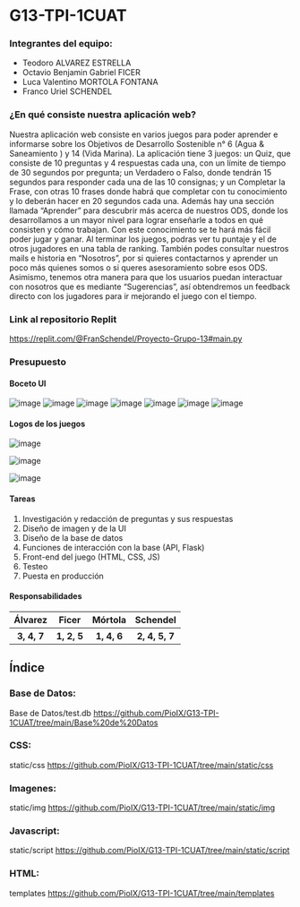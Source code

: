 # G13-TPI-1CUAT
### Integrantes del equipo:
* Teodoro ALVAREZ ESTRELLA
* Octavio Benjamin Gabriel FICER
* Luca Valentino MORTOLA FONTANA
* Franco Uriel SCHENDEL

### ¿En qué consiste nuestra aplicación web?
Nuestra aplicación web consiste en varios juegos para poder aprender e informarse sobre los Objetivos de Desarrollo Sostenible n° 6 (Agua & Saneamiento ) y 14 (Vida Marina). La aplicación tiene 3 juegos: un Quiz, que consiste de 10 preguntas y 4 respuestas cada una, con un límite de tiempo de 30 segundos por pregunta; un Verdadero o Falso, donde tendrán 15 segundos para responder cada una de las 10 consignas; y un Completar la Frase, con otras 10 frases donde habrá que completar con tu conocimiento y lo deberán hacer en 20 segundos cada una. Además hay una sección llamada “Aprender” para descubrir más acerca de nuestros ODS, donde los desarrollamos a un mayor nivel para lograr enseñarle a todos en qué consisten y cómo trabajan. Con este conocimiento se te hará más fácil poder jugar y ganar. Al terminar los juegos, podras ver tu puntaje y el de otros jugadores en una tabla de ranking. También podes consultar nuestros mails e historia en “Nosotros”, por si quieres contactarnos y aprender un poco más quienes somos o si queres asesoramiento sobre esos ODS. Asimismo, tenemos otra manera para que los usuarios puedan interactuar con nosotros que es mediante “Sugerencias”, así obtendremos un feedback directo con los jugadores para ir mejorando el juego con el tiempo.

### Link al repositorio Replit
https://replit.com/@FranSchendel/Proyecto-Grupo-13#main.py

### Presupuesto

#### Boceto UI
![image](https://user-images.githubusercontent.com/100931984/179238465-8cc1c023-3189-4c59-9195-7995590711c1.png)
![image](https://user-images.githubusercontent.com/100931984/179238725-84190feb-0a7d-4ce1-81e7-b170ff296ea2.png)
![image](https://user-images.githubusercontent.com/100931984/179238762-2cb8058d-3989-45eb-b595-0f219883a028.png)
![image](https://user-images.githubusercontent.com/100931984/179238818-42d34ac1-aa48-4e90-a781-21c4dad6dafb.png)
![image](https://user-images.githubusercontent.com/100931984/179238840-b5ae0b7d-2b9e-428b-adfa-d77985f4ddac.png)
![image](https://user-images.githubusercontent.com/100931984/179238885-ca366f5d-8348-48b6-9f81-205f4054512f.png)
![image](https://user-images.githubusercontent.com/100931984/179238906-0d0aef42-7621-4804-bfb2-e0d3efb6194e.png)

#### Logos de los juegos
![image](https://user-images.githubusercontent.com/100931984/179239712-1111b77d-38f9-489f-aae4-20d2eb5fc96a.png)

![image](https://user-images.githubusercontent.com/100931984/179240056-95fb40d2-8804-4a5a-ad7b-99d709fec299.png)

![image](https://user-images.githubusercontent.com/100931984/179240306-afda0b59-1a8e-49de-bfcc-70171ea4fa42.png)

#### Tareas
1. Investigación y redacción de preguntas y sus respuestas
2. Diseño de imagen y de la UI
3. Diseño de la base de datos 
4. Funciones de interacción con la base (API, Flask) 
5. Front-end del juego (HTML, CSS, JS)
6. Testeo 
7. Puesta en producción

#### Responsabilidades
<table>
  <thead>
    <tr>
      <th>Álvarez</th>
      <th>Ficer</th>
      <th>Mórtola</th>
      <th>Schendel</th>
    </tr>
  </thead>
  <tbody>
    <th>3, 4, 7</th>
    <th>1, 2, 5</th>
    <th>1, 4, 6</th>
    <th>2, 4, 5, 7</th>
  </tbody>
</table>


## Índice
### Base de Datos:
Base de Datos/test.db
https://github.com/PioIX/G13-TPI-1CUAT/tree/main/Base%20de%20Datos 

### CSS:
static/css
https://github.com/PioIX/G13-TPI-1CUAT/tree/main/static/css

### Imagenes:
static/img
https://github.com/PioIX/G13-TPI-1CUAT/tree/main/static/img

### Javascript:
static/script
https://github.com/PioIX/G13-TPI-1CUAT/tree/main/static/script

### HTML:
templates
https://github.com/PioIX/G13-TPI-1CUAT/tree/main/templates
